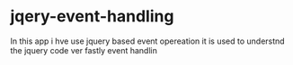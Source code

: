 # jqery-event-handling
In this app i hve use jquery based event opereation it is used to understnd the jquery code ver fastly event handlin
